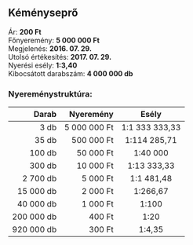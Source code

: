 ## Kéményseprő

Ár: **200 Ft**<br/>
Főnyeremény: **5 000 000 Ft**<br/>
Megjelenés: **2016. 07. 29.**<br/>
Utolsó értékesítés: **2017. 07. 29.**<br/>
Nyerési esély: **1:3,40**<br/>
Kibocsátott darabszám: **4 000 000 db**<br/>

### Nyereménystruktúra:
Darab|Nyeremény|Esély
---:|---:|:---:
3 db|5 000 000 Ft|1:1 333 333,33
35 db|500 000 Ft|1:114 285,71
100 db|50 000 Ft|1:40 000
300 db|10 000 Ft|1:13 333,33
2 700 db|5 000 Ft|1:1 481,48
15 000 db|2 000 Ft|1:266,67
40 000 db|1 000 Ft|1:100
200 000 db|400 Ft|1:20
920 000 db|300 Ft|1:4,35
